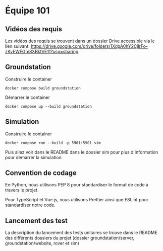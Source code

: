 # Équipe 101

## Vidéos des requis
Les vidéos des requis se trouvent dans un dossier Drive accessible via le lien suivant:
https://drive.google.com/drive/folders/1XdpA0hY2CjlrFo-zKvEWFGm8XBktVE11?usp=sharing

## Groundstation

Construire le container

```
docker compose build groundstation
```

Démarrer le container

```
docker compose up --build groundstation
```

## Simulation
Construire le container
```
docker compose run --build -p 5901:5901 sim
```

Puis allez voir dans le README dans le dossier sim pour plus d'information pour démarrer la simulation 

## Convention de codage
En Python, nous utilisons PEP 8 pour standardiser le format de code à travers le projet. 

Pour TypeScript et Vue.js, nous utilisons Prettier ainsi que ESLint pour standardiser notre code.

## Lancement des test
La description du lancement des tests unitaires se trouve dans le README des différents dossiers du projet (dossier groundstation/server, groundstation/website, rover et sim)
